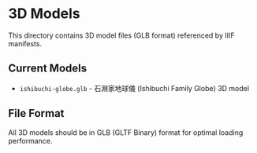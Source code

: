 # 3D Models

This directory contains 3D model files (GLB format) referenced by IIIF manifests.

## Current Models

- `ishibuchi-globe.glb` - 石淵家地球儀 (Ishibuchi Family Globe) 3D model

## File Format

All 3D models should be in GLB (GLTF Binary) format for optimal loading performance.